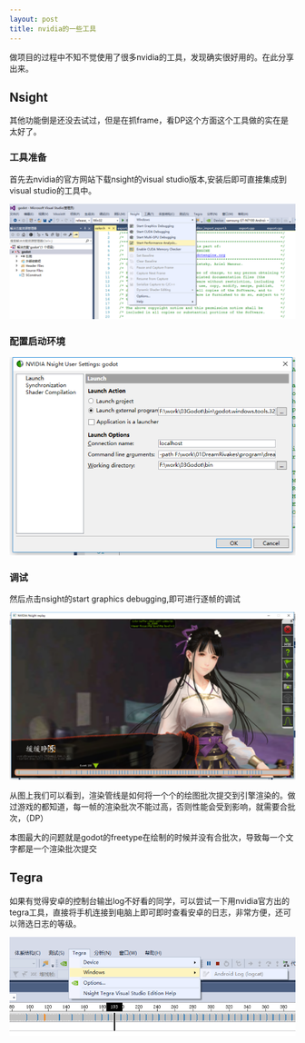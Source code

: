 ```yaml
---
layout: post
title: nvidia的一些工具
---
```



做项目的过程中不知不觉使用了很多nvidia的工具，发现确实很好用的。在此分享出来。

## Nsight

其他功能倒是还没去试过，但是在抓frame，看DP这个方面这个工具做的实在是太好了。

### 工具准备
首先去nvidia的官方网站下载nsight的visual studio版本,安装后即可直接集成到visual studio的工具中。

![nsight in visualstudio](/images/nsightvisualstuido.png)

### 配置启动环境
![nsight config](/images/nsightconfig.png)

### 调试
然后点击nsight的start graphics debugging,即可进行逐帧的调试

![graphics debugging](/images/graphicsdebugging.png)

从图上我们可以看到，渲染管线是如何将一个个的绘图批次提交到引擎渲染的。做过游戏的都知道，每一帧的渲染批次不能过高，否则性能会受到影响，就需要合批次，（DP）

本图最大的问题就是godot的freetype在绘制的时候并没有合批次，导致每一个文字都是一个渲染批次提交


## Tegra

如果有觉得安卓的控制台输出log不好看的同学，可以尝试一下用nvidia官方出的tegra工具，直接将手机连接到电脑上即可即时查看安卓的日志，非常方便，还可以筛选日志的等级。

![graphics debugging](/images/adbandroidlog.png)
